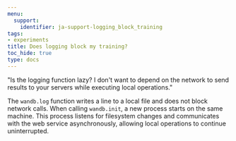 ```yaml
---
menu:
  support:
    identifier: ja-support-logging_block_training
tags:
- experiments
title: Does logging block my training?
toc_hide: true
type: docs
---
```


"Is the logging function lazy? I don't want to depend on the network to send results to your servers while executing local operations."

The `wandb.log` function writes a line to a local file and does not block network calls. When calling `wandb.init`, a new process starts on the same machine. This process listens for filesystem changes and communicates with the web service asynchronously, allowing local operations to continue uninterrupted.